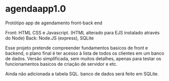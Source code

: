 # agendaapp1.0
Protótipo app de agendamento front-back end

Front: HTML CSS e Javascript. (HTML alterado para EJS instalado através do Node)
Back: Node.JS (express), SQLite

Esse projeto pretende compreender fundamentos basicos de front e backend, o plano final é ter acesso à lista de todos os clientes em um banco de dados.
Versão simplificada, sem muitos detalhes, apenas para testar os funcionamentos basicos de criação de servidor e etc.

Ainda não adicionada a tabela SQL. banco de dados será feito em SQLite.

